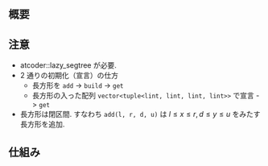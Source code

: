 ## 概要

## 注意
- atcoder::lazy_segtree が必要.
- 2 通りの初期化（宣言）の仕方
  - 長方形を `add` -> `build` -> `get`
  - 長方形の入った配列 `vector<tuple<lint, lint, lint, lint>>` で宣言 -> `get`
- 長方形は閉区間. すなわち `add(l, r, d, u)` は $l \leq x \leq r, d \leq y \leq u$ をみたす長方形を追加.

## 仕組み
